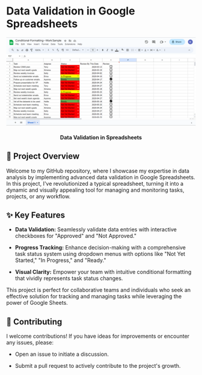 
# Data Validation in Google Spreadsheets

![Project Screenshot](Data_Validation.png)
 
<h4 align="center">Data Validation in Spreadsheets</h4>

## 🚀 Project Overview

Welcome to my GitHub repository, where I showcase my expertise in data analysis by implementing advanced data validation in Google Spreadsheets. In this project, I've revolutionized a typical spreadsheet, turning it into a dynamic and visually appealing tool for managing and monitoring tasks, projects, or any workflow.

## ✨ Key Features

- **Data Validation:** Seamlessly validate data entries with interactive checkboxes for "Approved" and "Not Approved."

- **Progress Tracking:** Enhance decision-making with a comprehensive task status system using dropdown menus with options like "Not Yet Started," "In Progress," and "Ready."

- **Visual Clarity:** Empower your team with intuitive conditional formatting that vividly represents task status changes.

This project is perfect for collaborative teams and individuals who seek an effective solution for tracking and managing tasks while leveraging the power of Google Sheets.


## 🙌 Contributing

I welcome contributions! If you have ideas for improvements or encounter any issues, please:

- Open an issue to initiate a discussion.

- Submit a pull request to actively contribute to the project's growth.
